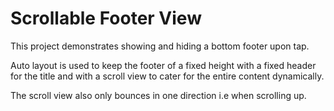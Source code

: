 # Scrollable Footer View

This project demonstrates showing and hiding a bottom footer upon tap.

Auto layout is used to keep the footer of a fixed height with a fixed header for the title and with a scroll view to cater for the entire content dynamically. 

The scroll view also only bounces in one direction i.e when scrolling up.

